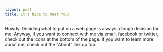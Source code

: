 ```yaml
---
layout: post
title: It's Nice to Meet You!
---
```


Howdy. Deciding what to put on a web page is always a tough decision for me. Anyway, if you want to connect with me via email, facebook or twitter, check out the icons at the bottom of the page. If you want to learn more about me, check out the "About" link up top.
